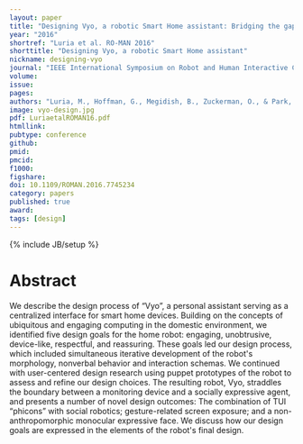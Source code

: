 ```yaml
---
layout: paper
title: "Designing Vyo, a robotic Smart Home assistant: Bridging the gap between device and social agent"
year: "2016"
shortref: "Luria et al. RO-MAN 2016"
shorttitle: "Designing Vyo, a robotic Smart Home assistant"
nickname: designing-vyo
journal: "IEEE International Symposium on Robot and Human Interactive Communication (RO-MAN)"
volume:
issue:
pages:
authors: "Luria, M., Hoffman, G., Megidish, B., Zuckerman, O., & Park, S."
image: vyo-design.jpg
pdf: LuriaetalROMAN16.pdf
htmllink: 
pubtype: conference
github:
pmid:  
pmcid:
f1000:
figshare:
doi: 10.1109/ROMAN.2016.7745234
category: papers
published: true
award: 
tags: [design]
---
```

{% include JB/setup %}

# Abstract

We describe the design process of “Vyo”, a personal assistant serving as a centralized interface for smart home devices. Building on the concepts of ubiquitous and engaging computing in the domestic environment, we identified five design goals for the home robot: engaging, unobtrusive, device-like, respectful, and reassuring. These goals led our design process, which included simultaneous iterative development of the robot's morphology, nonverbal behavior and interaction schemas. We continued with user-centered design research using puppet prototypes of the robot to assess and refine our design choices. The resulting robot, Vyo, straddles the boundary between a monitoring device and a socially expressive agent, and presents a number of novel design outcomes: The combination of TUI “phicons” with social robotics; gesture-related screen exposure; and a non-anthropomorphic monocular expressive face. We discuss how our design goals are expressed in the elements of the robot's final design.
